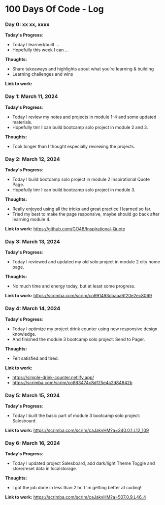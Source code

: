 # 100 Days Of Code - Log

### Day 0: xx xx, xxxx

**Today's Progress**:
- Today I learned/built ...
- Hopefully this week I can ...

**Thoughts:**
- Share takeaways and highlights about what you’re learning & building
- Learning challenges and wins

**Link to work:**

### Day 1: March 11, 2024

**Today's Progress**:
- Today I review my notes and projects in module 1-4 and some updated materials.
- Hopefully tmr I can build bootcamp solo project in module 2 and 3.

**Thoughts:**
- Took longer than I thought especially reviewing the projects.

### Day 2: March 12, 2024

**Today's Progress**:
- Today I build bootcamp solo project in module 2 Inspirational Quote Page.
- Hopefully tmr I can build bootcamp solo project in module 3.

**Thoughts:**
- Really enjoyed using all the tricks and great practice I learned so far.
- Tried my best to make the page responsive, maybe should go back after learning module 4.

**Link to work:** https://github.com/GO48/Inspirational-Quote

### Day 3: March 13, 2024

**Today's Progress**:
- Today I reviewed and updated my old solo project in module 2 city home page.

**Thoughts:**
- No much time and energy today, but at least some progress.

**Link to work:** https://scrimba.com/scrim/co991493cbaaa6f20e2ec8069

### Day 4: March 14, 2024

**Today's Progress**:
- Today I optimize my project drink counter using new responsive design knowledge.
- And finished the module 3 bootcamp solo project: Send to Pager.

**Thoughts:**
- Felt satisfied and tired.

**Link to work:** 
- https://simple-drink-counter.netlify.app/ 
- https://scrimba.com/scrim/co883474c8df25e4a2d84842b

### Day 5: March 15, 2024

**Today's Progress**:
- Today I built the basic part of module 3 bootcamp solo project: Salesboard.

**Link to work:** https://scrimba.com/scrim/caJakvHM?a=340.0.1.L12_109

### Day 6: March 16, 2024

**Today's Progress**:
- Today I updated project Salesboard, add dark/light Theme Toggle and store/reset data in localstorage.

**Thoughts:**
- I got the job done in less than 2 hr. I 'm getting better at coding!

**Link to work:** 
https://scrimba.com/scrim/caJakvHM?a=507.0.9.L46_4
